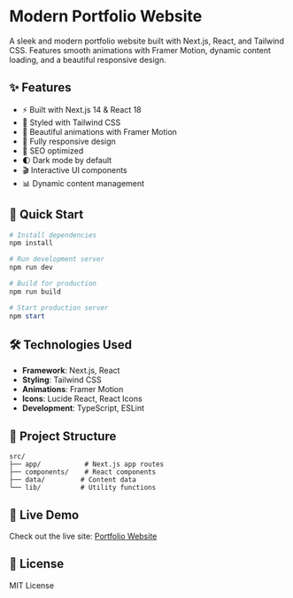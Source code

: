 # Modern Portfolio Website

A sleek and modern portfolio website built with Next.js, React, and Tailwind CSS. Features smooth animations with Framer Motion, dynamic content loading, and a beautiful responsive design.

## ✨ Features

- ⚡️ Built with Next.js 14 & React 18
- 🎨 Styled with Tailwind CSS
- 🌟 Beautiful animations with Framer Motion
- 📱 Fully responsive design
- 🎯 SEO optimized
- 🌓 Dark mode by default
- 🎬 Interactive UI components
- 📊 Dynamic content management

## 🚀 Quick Start

```powershell
# Install dependencies
npm install

# Run development server
npm run dev

# Build for production
npm run build

# Start production server
npm start
```

## 🛠️ Technologies Used

- **Framework**: Next.js, React
- **Styling**: Tailwind CSS
- **Animations**: Framer Motion
- **Icons**: Lucide React, React Icons
- **Development**: TypeScript, ESLint

## 📁 Project Structure

```
src/
├── app/           # Next.js app routes
├── components/    # React components
├── data/         # Content data
└── lib/          # Utility functions
```

## 🔗 Live Demo

Check out the live site: [Portfolio Website](https://munab.vercel.app)

## 📄 License

MIT License
